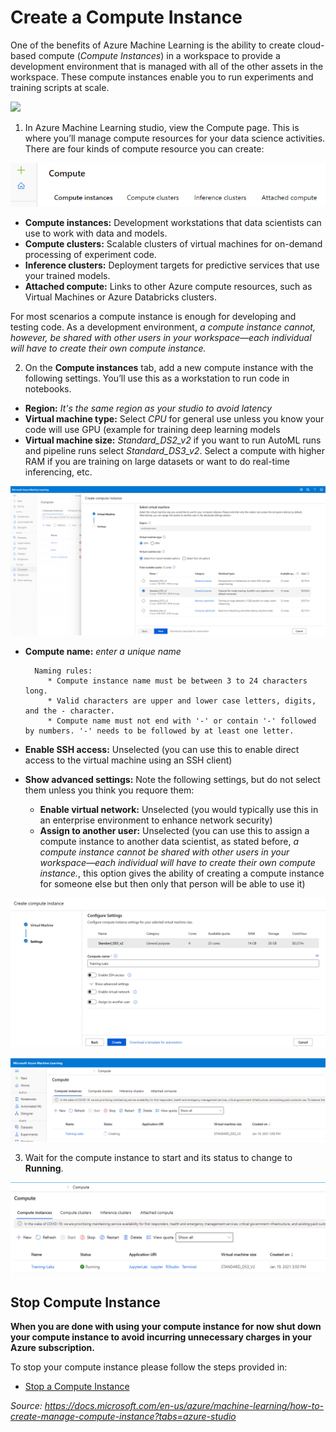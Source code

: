 # Create a Compute Instance

One of the benefits of Azure Machine Learning is the ability to create cloud-based compute (*Compute Instances*) in a workspace to provide a development environment that is managed with all of the other assets in the workspace. These compute instances enable you to run experiments and training scripts at scale.

![](https://docs.microsoft.com/en-us/learn/wwl-data-ai/intro-to-azure-machine-learning-service/media/01-05-notebook-vm.jpg)

1. In Azure Machine Learning studio, view the Compute page. This is where you’ll manage compute resources for your data science activities. There are four kinds of compute resource you can create:

![](../Images/TypesOfComputeInstances.PNG)

* **Compute instances:** Development workstations that data scientists can use to work with data and models.
* **Compute clusters:**  Scalable clusters of virtual machines for on-demand processing of experiment code.
* **Inference clusters:** Deployment targets for predictive services that use your trained models.
* **Attached compute:** Links to other Azure compute resources, such as Virtual Machines or Azure Databricks clusters.


For most scenarios a compute instance is enough for developing and testing code.  As a development environment, *a compute instance cannot, however, be shared with other users in your workspace—each individual will have to create their own compute instance.* 

2. On the **Compute instances** tab, add a new compute instance with the following settings. You’ll use this as a workstation to run code in notebooks.

* **Region:** *It's the same region as your studio to avoid latency*
* **Virtual machine type:** Select *CPU* for general use unless you know your code will use GPU (example for training deep learning models
* **Virtual machine size:** *Standard_DS2_v2* if you want to run AutoML runs and pipeline runs select *Standard_DS3_v2*. Select a compute with higher RAM if you are training on large datasets or want to do real-time inferencing, etc.  

![](../Images/NewCompute1.PNG)

* **Compute name:** *enter a unique name* 

        Naming rules:
           * Compute instance name must be between 3 to 24 characters long. 
           * Valid characters are upper and lower case letters, digits, and the - character.
           * Compute name must not end with '-' or contain '-' followed by numbers. '-' needs to be followed by at least one letter. 
           
* **Enable SSH access:** Unselected (you can use this to enable direct access to the virtual machine using an SSH client)
* **Show advanced settings:** Note the following settings, but do not select them unless you think you requore them:
    * **Enable virtual network:** Unselected (you would typically use this in an enterprise environment to enhance network security)
    * **Assign to another user:** Unselected (you can use this to assign a compute instance to another data scientist, as stated before, *a compute instance cannot be shared with other users in your workspace—each individual will have to create their own compute instance.*, this option gives the ability of creating a compute instance for someone else but then only that person will be able to use it)
    
![](../Images/NewCompute2.PNG)

![](../Images/NewCompute3.PNG)
  
3. Wait for the compute instance to start and its status to change to **Running**.

![](../Images/NewCompute4.PNG)


## Stop Compute Instance

**When you are done with using your compute instance for now shut down your compute instance to avoid incurring unnecessary charges in your Azure subscription.**

To stop your compute instance please follow the steps provided in:

* [Stop a Compute Instance](../Documents/Stop-Compute-Instance.md)

_Source: https://docs.microsoft.com/en-us/azure/machine-learning/how-to-create-manage-compute-instance?tabs=azure-studio_
